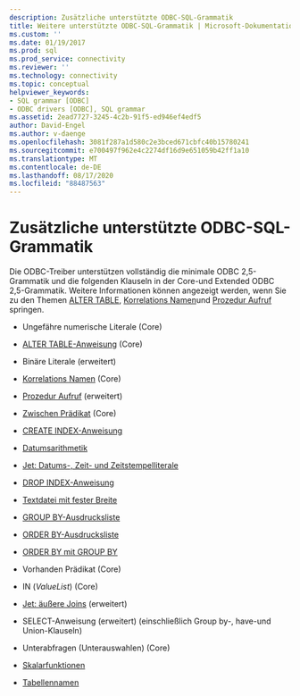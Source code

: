 ```yaml
---
description: Zusätzliche unterstützte ODBC-SQL-Grammatik
title: Weitere unterstützte ODBC-SQL-Grammatik | Microsoft-Dokumentation
ms.custom: ''
ms.date: 01/19/2017
ms.prod: sql
ms.prod_service: connectivity
ms.reviewer: ''
ms.technology: connectivity
ms.topic: conceptual
helpviewer_keywords:
- SQL grammar [ODBC]
- ODBC drivers [ODBC], SQL grammar
ms.assetid: 2ead7727-3245-4c2b-91f5-ed946ef4edf5
author: David-Engel
ms.author: v-daenge
ms.openlocfilehash: 3081f287a1d580c2e3bced671cbfc40b15780241
ms.sourcegitcommit: e700497f962e4c2274df16d9e651059b42ff1a10
ms.translationtype: MT
ms.contentlocale: de-DE
ms.lasthandoff: 08/17/2020
ms.locfileid: "88487563"
---
```

# <a name="additional-supported-odbc-sql-grammar"></a>Zusätzliche unterstützte ODBC-SQL-Grammatik
Die ODBC-Treiber unterstützen vollständig die minimale ODBC 2,5-Grammatik und die folgenden Klauseln in der Core-und Extended ODBC 2,5-Grammatik. Weitere Informationen können angezeigt werden, wenn Sie zu den Themen [ALTER TABLE](../../odbc/microsoft/alter-table-statement.md), [Korrelations Namen](../../odbc/microsoft/correlation-names.md)und [Prozedur Aufruf](../../odbc/microsoft/procedure-invocation.md) springen.  
  
-   Ungefähre numerische Literale (Core)  
  
-   [ALTER TABLE-Anweisung](../../odbc/microsoft/alter-table-statement.md) (Core)  
  
-   Binäre Literale (erweitert)  
  
-   [Korrelations Namen](../../odbc/microsoft/correlation-names.md) (Core)  
  
-   [Prozedur Aufruf](../../odbc/microsoft/procedure-invocation.md) (erweitert)  
  
-   [Zwischen Prädikat](../../odbc/microsoft/between-predicate.md) (Core)  
  
-   [CREATE INDEX-Anweisung](../../odbc/microsoft/create-index-statement.md)  
  
-   [Datumsarithmetik](../../odbc/microsoft/date-arithmetic.md)  
  
-   [Jet: Datums-, Zeit- und Zeitstempelliterale](../../odbc/microsoft/jet-date-time-and-timestamp-literals.md)  
  
-   [DROP INDEX-Anweisung](../../odbc/microsoft/drop-index-statement.md)  
  
-   [Textdatei mit fester Breite](../../odbc/microsoft/fixed-width-text-file.md)  
  
-   [GROUP BY-Ausdrucksliste](../../odbc/microsoft/group-by-expression-list.md)  
  
-   [ORDER BY-Ausdrucksliste](../../odbc/microsoft/order-by-expression-list.md)  
  
-   [ORDER BY mit GROUP BY](../../odbc/microsoft/order-by-with-group-by.md)  
  
-   Vorhanden Prädikat (Core)  
  
-   IN (*ValueList*) (Core)  
  
-   [Jet: äußere Joins](../../odbc/microsoft/jet-outer-joins.md) (erweitert)  
  
-   SELECT-Anweisung (erweitert) (einschließlich Group by-, have-und Union-Klauseln)  
  
-   Unterabfragen (Unterauswahlen) (Core)  
  
-   [Skalarfunktionen](../../odbc/microsoft/scalar-functions.md)  
  
-   [Tabellennamen](../../odbc/microsoft/table-names.md)
